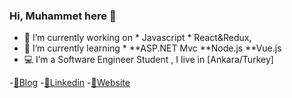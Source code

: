 ### Hi, Muhammet here 👋

- 🔭 I’m currently working on 
        * Javascript 
        * React&Redux, 
- 🌱 I’m currently learning 
        * **ASP.NET Mvc 
          **Node.js
          **Vue.js
- 💻 I’m a Software Engineer Student , I live in [Ankara/Turkey]

-[🤔Blog](https://medium.com/@cokyamanmuhammet)
-[💬Linkedin](https://www.linkedin.com/in/muhammet-%C3%A7okyaman-ba9591197/)
-[🔭Website](muhammetcokyaman.com)
